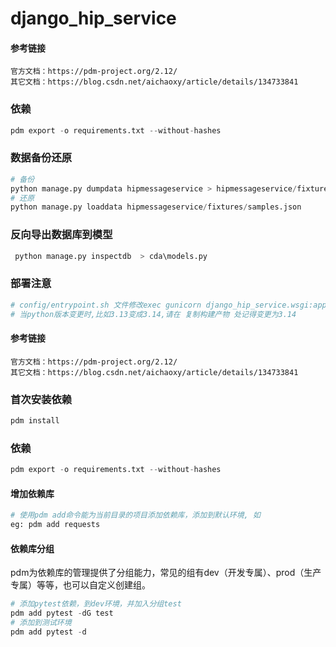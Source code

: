 # django_hip_service

#### 参考链接

```
官方文档：https://pdm-project.org/2.12/
其它文档：https://blog.csdn.net/aichaoxy/article/details/134733841
```

### 依赖
```python
pdm export -o requirements.txt --without-hashes
```

### 数据备份还原
```python
# 备份
python manage.py dumpdata hipmessageservice > hipmessageservice/fixtures/samples.json
# 还原
python manage.py loaddata hipmessageservice/fixtures/samples.json

```

### 反向导出数据库到模型
```python
 python manage.py inspectdb  > cda\models.py
```

### 部署注意
```python
# config/entrypoint.sh 文件修改exec gunicorn django_hip_service.wsgi:application -c /app/config/gunicorn.py 修改成实际项目配置
# 当python版本变更时,比如3.13变成3.14,请在 复制构建产物 处记得变更为3.14
```

#### 参考链接

```
官方文档：https://pdm-project.org/2.12/
其它文档：https://blog.csdn.net/aichaoxy/article/details/134733841
```

### 首次安装依赖
```python
pdm install
```

### 依赖
```python
pdm export -o requirements.txt --without-hashes
```

#### 增加依赖库
```python
# 使用pdm add命令能为当前目录的项目添加依赖库，添加到默认环境, 如
eg: pdm add requests
```

#### 依赖库分组
pdm为依赖库的管理提供了分组能力，常见的组有dev（开发专属）、prod（生产专属）等等，也可以自定义创建组。
```python
# 添加pytest依赖，到dev环境，并加入分组test
pdm add pytest -dG test
# 添加到测试环境
pdm add pytest -d
```

